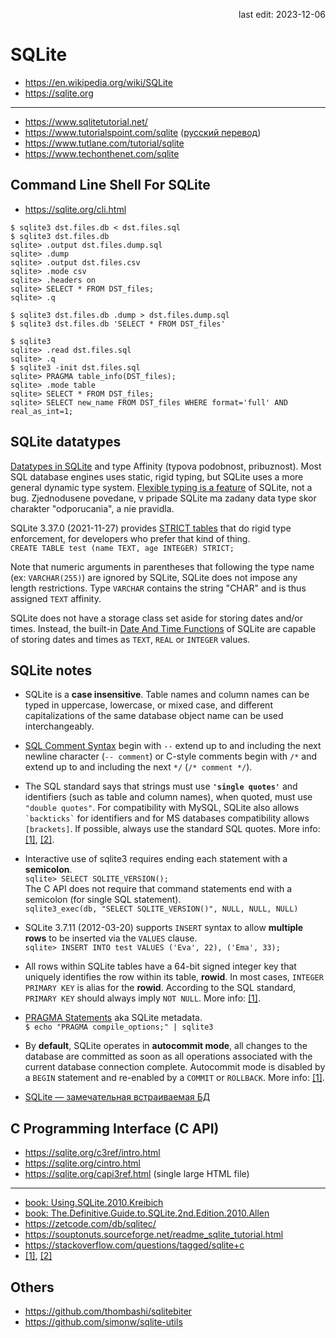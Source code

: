 <p align="right">last edit: 2023-12-06</p>

# SQLite
* https://en.wikipedia.org/wiki/SQLite
* https://sqlite.org

---

* https://www.sqlitetutorial.net/
* https://www.tutorialspoint.com/sqlite ([русский перевод](https://coderlessons.com/tutorials/bazy-dannykh/vyuchit-sqlite/uchebnik-po-sqlite))
* https://www.tutlane.com/tutorial/sqlite
* https://www.techonthenet.com/sqlite

## Command Line Shell For SQLite
* https://sqlite.org/cli.html
```
$ sqlite3 dst.files.db < dst.files.sql
$ sqlite3 dst.files.db
sqlite> .output dst.files.dump.sql
sqlite> .dump
sqlite> .output dst.files.csv
sqlite> .mode csv
sqlite> .headers on
sqlite> SELECT * FROM DST_files;
sqlite> .q

$ sqlite3 dst.files.db .dump > dst.files.dump.sql
$ sqlite3 dst.files.db 'SELECT * FROM DST_files'

$ sqlite3
sqlite> .read dst.files.sql
sqlite> .q
$ sqlite3 -init dst.files.sql
sqlite> PRAGMA table_info(DST_files);
sqlite> .mode table
sqlite> SELECT * FROM DST_files;
sqlite> SELECT new_name FROM DST_files WHERE format='full' AND real_as_int=1;
```

## SQLite datatypes
[Datatypes in SQLite](https://sqlite.org/datatype3.html) and type Affinity
(typova podobnost, pribuznost). Most SQL database engines uses static, rigid
typing, but SQLite uses a more general dynamic type system. [Flexible typing is
a feature](https://sqlite.org/flextypegood.html) of SQLite, not a bug.
Zjednodusene povedane, v pripade SQLite ma zadany data type skor charakter
"odporucania", a nie pravidla.

SQLite 3.37.0 (2021-11-27) provides [STRICT
tables](https://sqlite.org/stricttables.html) that do rigid type enforcement,
for developers who prefer that kind of thing. <br /> `CREATE TABLE test (name
TEXT, age INTEGER) STRICT;`

Note that numeric arguments in parentheses that following the type name (ex:
`VARCHAR(255)`) are ignored by SQLite, SQLite does not impose any length
restrictions. Type `VARCHAR` contains the string "CHAR" and is thus assigned
`TEXT` affinity.

SQLite does not have a storage class set aside for storing dates and/or times.
Instead, the built-in [Date And Time
Functions](https://sqlite.org/lang_datefunc.html) of SQLite are capable of
storing dates and times as `TEXT`, `REAL` or `INTEGER` values.

## SQLite notes
* SQLite is a **case insensitive**. Table names and column names can be typed in
uppercase, lowercase, or mixed case, and different capitalizations of the same
database object name can be used interchangeably.

* [SQL Comment Syntax](https://sqlite.org/lang_comment.html) begin with `--`
extend up to and including the next newline character (`-- comment`) or C-style
comments begin with `/*` and extend up to and including the next `*/` (`/*
comment */`).

* The SQL standard says that strings must use **`'single quotes'`** and
identifiers (such as table and column names), when quoted, must use `"double
quotes"`. For compatibility with MySQL, SQLite also allows `` `backticks` `` for
identifiers and for MS databases compatibility allows `[brackets]`. If possible,
always use the standard SQL quotes. More info:
[[1]](https://sqlite.org/lang_keywords.html),
[[2]](https://stackoverflow.com/questions/25141090/use-backticks-or-double-quotes-with-python-and-sqlite).

* Interactive use of sqlite3 requires ending each statement with a
**semicolon**.<br /> `sqlite> SELECT SQLITE_VERSION();`<br /> The C API does not
require that command statements end with a semicolon (for single SQL
statement).<br /> `sqlite3_exec(db, "SELECT SQLITE_VERSION()", NULL, NULL,
NULL)`

* SQLite 3.7.11 (2012-03-20) supports `INSERT` syntax to allow **multiple rows**
to be inserted via the `VALUES` clause.<br /> `sqlite> INSERT INTO test VALUES
('Eva', 22), ('Ema', 33);`

* All rows within SQLite tables have a 64-bit signed integer key that uniquely
identifies the row within its table, **rowid**. In most cases, `INTEGER PRIMARY
KEY` is alias for the **rowid**. According to the SQL standard, `PRIMARY KEY`
should always imply `NOT NULL`. More info:
[[1]](https://sqlite.org/lang_createtable.html).

* [PRAGMA Statements](https://sqlite.org/pragma.html) aka SQLite metadata.
<br/>`$ echo "PRAGMA compile_options;" | sqlite3`

* By **default**, SQLite operates in **autocommit mode**, all changes to the
database are committed as soon as all operations associated with the current
database connection complete. Autocommit mode is disabled by a `BEGIN` statement
and re-enabled by a `COMMIT` or `ROLLBACK`. More info:
[[1]](https://sqlite.org/lang_transaction.html).

* [SQLite — замечательная встраиваемая БД](https://habr.com/ru/articles/149356/)

## C Programming Interface (C API)
* https://sqlite.org/c3ref/intro.html
* https://sqlite.org/cintro.html
* https://sqlite.org/capi3ref.html (single large HTML file)

---

* [book: Using.SQLite.2010.Kreibich](https://www.oreilly.com/library/view/using-sqlite/9781449394592/)
* [book: The.Definitive.Guide.to.SQLite.2nd.Edition.2010.Allen](https://link.springer.com/book/10.1007/978-1-4302-3226-1)
* https://zetcode.com/db/sqlitec/
* https://souptonuts.sourceforge.net/readme_sqlite_tutorial.html
* https://stackoverflow.com/questions/tagged/sqlite+c
* [[1]](https://renenyffenegger.ch/notes/development/databases/SQLite/c-interface/basic/index),
[[2]](https://icculus.org/~chunky/stuff/sqlite3_example/)

## Others
* https://github.com/thombashi/sqlitebiter
* https://github.com/simonw/sqlite-utils
